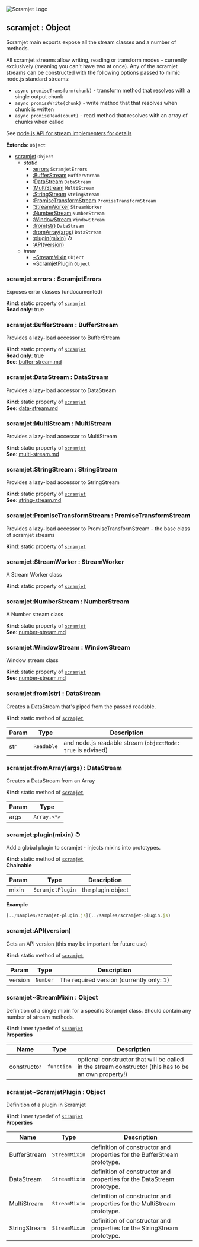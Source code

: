 ![Scramjet Logo](https://signicode.com/scramjet-logo-light.svg)

<a name="module_scramjet"></a>

## scramjet : Object
Scramjet main exports expose all the stream classes and a number of methods.

All scramjet streams allow writing, reading or transform modes - currently
exclusively (meaning you can't have two at once). Any of the scramjet streams
can be constructed with the following options passed to mimic node.js standard streams:

* `async promiseTransform(chunk)` - transform method that resolves with a single output chunk
* `async promiseWrite(chunk)` - write method that that resolves when chunk is written
* `async promiseRead(count)` - read method that resolves with an array of chunks when called

See [node.js API for stream implementers for details](https://nodejs.org/api/stream.html#stream_api_for_stream_implementers)

**Extends**: <code>Object</code>  

* [scramjet](#module_scramjet)  <code>Object</code>
    * _static_
        * [:errors](#module_scramjet.errors)  <code>ScramjetErrors</code>
        * [:BufferStream](#module_scramjet.BufferStream)  <code>BufferStream</code>
        * [:DataStream](#module_scramjet.DataStream)  <code>DataStream</code>
        * [:MultiStream](#module_scramjet.MultiStream)  <code>MultiStream</code>
        * [:StringStream](#module_scramjet.StringStream)  <code>StringStream</code>
        * [:PromiseTransformStream](#module_scramjet.PromiseTransformStream)  <code>PromiseTransformStream</code>
        * [:StreamWorker](#module_scramjet.StreamWorker)  <code>StreamWorker</code>
        * [:NumberStream](#module_scramjet.NumberStream)  <code>NumberStream</code>
        * [:WindowStream](#module_scramjet.WindowStream)  <code>WindowStream</code>
        * [:from(str)](#module_scramjet.from)  <code>DataStream</code>
        * [:fromArray(args)](#module_scramjet.fromArray)  <code>DataStream</code>
        * [:plugin(mixin)](#module_scramjet.plugin) ↺
        * [:API(version)](#module_scramjet.API)
    * _inner_
        * [~StreamMixin](#module_scramjet..StreamMixin)  <code>Object</code>
        * [~ScramjetPlugin](#module_scramjet..ScramjetPlugin)  <code>Object</code>

<a name="module_scramjet.errors"></a>

### scramjet:errors : ScramjetErrors
Exposes error classes (undocumented)

**Kind**: static property of [<code>scramjet</code>](#module_scramjet)  
**Read only**: true  
<a name="module_scramjet.BufferStream"></a>

### scramjet:BufferStream : BufferStream
Provides a lazy-load accessor to BufferStream

**Kind**: static property of [<code>scramjet</code>](#module_scramjet)  
**Read only**: true  
**See**: [buffer-stream.md](buffer-stream.md)  
<a name="module_scramjet.DataStream"></a>

### scramjet:DataStream : DataStream
Provides a lazy-load accessor to DataStream

**Kind**: static property of [<code>scramjet</code>](#module_scramjet)  
**See**: [data-stream.md](data-stream.md)  
<a name="module_scramjet.MultiStream"></a>

### scramjet:MultiStream : MultiStream
Provides a lazy-load accessor to MultiStream

**Kind**: static property of [<code>scramjet</code>](#module_scramjet)  
**See**: [multi-stream.md](multi-stream.md)  
<a name="module_scramjet.StringStream"></a>

### scramjet:StringStream : StringStream
Provides a lazy-load accessor to StringStream

**Kind**: static property of [<code>scramjet</code>](#module_scramjet)  
**See**: [string-stream.md](string-stream.md)  
<a name="module_scramjet.PromiseTransformStream"></a>

### scramjet:PromiseTransformStream : PromiseTransformStream
Provides a lazy-load accessor to PromiseTransformStream - the base class of scramjet streams

**Kind**: static property of [<code>scramjet</code>](#module_scramjet)  
<a name="module_scramjet.StreamWorker"></a>

### scramjet:StreamWorker : StreamWorker
A Stream Worker class

**Kind**: static property of [<code>scramjet</code>](#module_scramjet)  
<a name="module_scramjet.NumberStream"></a>

### scramjet:NumberStream : NumberStream
A Number stream class

**Kind**: static property of [<code>scramjet</code>](#module_scramjet)  
**See**: [number-stream.md](number-stream.md)  
<a name="module_scramjet.WindowStream"></a>

### scramjet:WindowStream : WindowStream
Window stream class

**Kind**: static property of [<code>scramjet</code>](#module_scramjet)  
**See**: [number-stream.md](number-stream.md)  
<a name="module_scramjet.from"></a>

### scramjet:from(str) : DataStream
Creates a DataStream that's piped from the passed readable.

**Kind**: static method of [<code>scramjet</code>](#module_scramjet)  

| Param | Type | Description |
| --- | --- | --- |
| str | <code>Readable</code> | and node.js readable stream (`objectMode: true` is advised) |

<a name="module_scramjet.fromArray"></a>

### scramjet:fromArray(args) : DataStream
Creates a DataStream from an Array

**Kind**: static method of [<code>scramjet</code>](#module_scramjet)  

| Param | Type |
| --- | --- |
| args | <code>Array.&lt;\*&gt;</code> | 

<a name="module_scramjet.plugin"></a>

### scramjet:plugin(mixin) ↺
Add a global plugin to scramjet - injects mixins into prototypes.

**Kind**: static method of [<code>scramjet</code>](#module_scramjet)  
**Chainable**  

| Param | Type | Description |
| --- | --- | --- |
| mixin | <code>ScramjetPlugin</code> | the plugin object |

**Example**  
```js
[../samples/scramjet-plugin.js](../samples/scramjet-plugin.js)
```
<a name="module_scramjet.API"></a>

### scramjet:API(version)
Gets an API version (this may be important for future use)

**Kind**: static method of [<code>scramjet</code>](#module_scramjet)  

| Param | Type | Description |
| --- | --- | --- |
| version | <code>Number</code> | The required version (currently only: 1) |

<a name="module_scramjet..StreamMixin"></a>

### scramjet~StreamMixin : Object
Definition of a single mixin for a specific Scramjet class. Should contain any number of stream methods.

**Kind**: inner typedef of [<code>scramjet</code>](#module_scramjet)  
**Properties**

| Name | Type | Description |
| --- | --- | --- |
| constructor | <code>function</code> | optional constructor that will be called in the stream constructor (this has to be an own property!) |

<a name="module_scramjet..ScramjetPlugin"></a>

### scramjet~ScramjetPlugin : Object
Definition of a plugin in Scramjet

**Kind**: inner typedef of [<code>scramjet</code>](#module_scramjet)  
**Properties**

| Name | Type | Description |
| --- | --- | --- |
| BufferStream | <code>StreamMixin</code> | definition of constructor and properties for the BufferStream prototype. |
| DataStream | <code>StreamMixin</code> | definition of constructor and properties for the DataStream prototype. |
| MultiStream | <code>StreamMixin</code> | definition of constructor and properties for the MultiStream prototype. |
| StringStream | <code>StreamMixin</code> | definition of constructor and properties for the StringStream prototype. |

